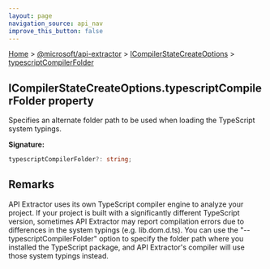 ```yaml
---
layout: page
navigation_source: api_nav
improve_this_button: false
---
```



[Home](./index.md) &gt; [@microsoft/api-extractor](./api-extractor.md) &gt; [ICompilerStateCreateOptions](./api-extractor.icompilerstatecreateoptions.md) &gt; [typescriptCompilerFolder](./api-extractor.icompilerstatecreateoptions.typescriptcompilerfolder.md)

## ICompilerStateCreateOptions.typescriptCompilerFolder property

Specifies an alternate folder path to be used when loading the TypeScript system typings.

<b>Signature:</b>

```typescript
typescriptCompilerFolder?: string;
```

## Remarks

API Extractor uses its own TypeScript compiler engine to analyze your project. If your project is built with a significantly different TypeScript version, sometimes API Extractor may report compilation errors due to differences in the system typings (e.g. lib.dom.d.ts). You can use the "--typescriptCompilerFolder" option to specify the folder path where you installed the TypeScript package, and API Extractor's compiler will use those system typings instead.
